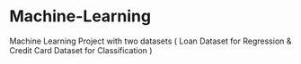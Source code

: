 # Machine-Learning
Machine Learning Project with two datasets ( Loan Dataset for Regression &amp; Credit Card Dataset for Classification )
